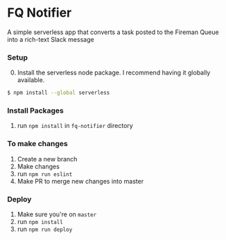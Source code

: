 # FQ Notifier
A simple serverless app that converts a task posted to the Fireman Queue into a rich-text Slack message

### Setup
0. Install the serverless node package.  I recommend having it globally available.
```sh
$ npm install --global serverless
```

### Install Packages
1. run `npm install` in `fq-notifier` directory

### To make changes
1. Create a new branch
2. Make changes
3. run `npm run eslint`
3. Make PR to merge new changes into master

### Deploy
1. Make sure you're on `master`
2. run `npm install`
3. run `npm run deploy`
